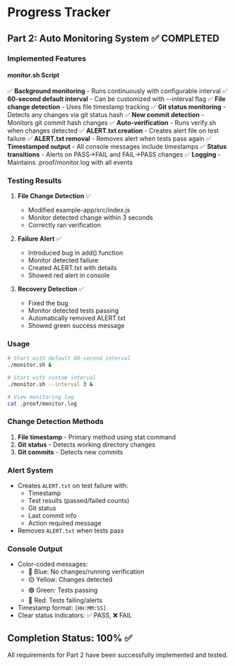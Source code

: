 # Progress Tracker

## Part 2: Auto Monitoring System ✅ COMPLETED

### Implemented Features

#### monitor.sh Script
✅ **Background monitoring** - Runs continuously with configurable interval
✅ **60-second default interval** - Can be customized with --interval flag
✅ **File change detection** - Uses file timestamp tracking
✅ **Git status monitoring** - Detects any changes via git status hash
✅ **New commit detection** - Monitors git commit hash changes
✅ **Auto-verification** - Runs verify.sh when changes detected
✅ **ALERT.txt creation** - Creates alert file on test failure
✅ **ALERT.txt removal** - Removes alert when tests pass again
✅ **Timestamped output** - All console messages include timestamps
✅ **Status transitions** - Alerts on PASS→FAIL and FAIL→PASS changes
✅ **Logging** - Maintains .proof/monitor.log with all events

### Testing Results

1. **File Change Detection** ✅
   - Modified example-app/src/index.js
   - Monitor detected change within 3 seconds
   - Correctly ran verification

2. **Failure Alert** ✅
   - Introduced bug in add() function
   - Monitor detected failure
   - Created ALERT.txt with details
   - Showed red alert in console

3. **Recovery Detection** ✅
   - Fixed the bug
   - Monitor detected tests passing
   - Automatically removed ALERT.txt
   - Showed green success message

### Usage

```bash
# Start with default 60-second interval
./monitor.sh &

# Start with custom interval
./monitor.sh --interval 3 &

# View monitoring log
cat .proof/monitor.log
```

### Change Detection Methods
1. **File timestamp** - Primary method using stat command
2. **Git status** - Detects working directory changes
3. **Git commits** - Detects new commits

### Alert System
- Creates `ALERT.txt` on test failure with:
  - Timestamp
  - Test results (passed/failed counts)
  - Git status
  - Last commit info
  - Action required message
- Removes `ALERT.txt` when tests pass

### Console Output
- Color-coded messages:
  - 🔵 Blue: No changes/running verification
  - 🟡 Yellow: Changes detected
  - 🟢 Green: Tests passing
  - 🔴 Red: Tests failing/alerts
- Timestamp format: `[HH:MM:SS]`
- Clear status indicators: ✅ PASS, ❌ FAIL

## Completion Status: 100% ✅

All requirements for Part 2 have been successfully implemented and tested.